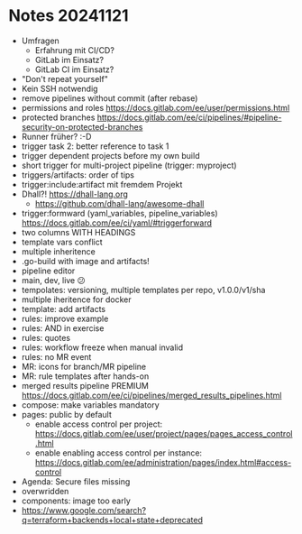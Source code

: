 # Notes 20241121

- Umfragen
  - Erfahrung mit CI/CD?
  - GitLab im Einsatz?
  - GitLab CI im Einsatz?
- "Don't repeat yourself"
- Kein SSH notwendig
- remove pipelines without commit (after rebase)
- permissions and roles https://docs.gitlab.com/ee/user/permissions.html
- protected branches https://docs.gitlab.com/ee/ci/pipelines/#pipeline-security-on-protected-branches
- Runner früher? :-D
- trigger task 2: better reference to task 1
- trigger dependent projects before my own build
- short trigger for multi-project pipeline (trigger: myproject)
- triggers/artifacts: order of tips
- trigger:include:artifact mit fremdem Projekt
- Dhall?! https://dhall-lang.org
  - https://github.com/dhall-lang/awesome-dhall
- trigger:formward (yaml_variables, pipeline_variables) https://docs.gitlab.com/ee/ci/yaml/#triggerforward
- two columns WITH HEADINGS
- template vars conflict
- multiple inheritence
- .go-build with image and artifacts!
- pipeline editor
- main, dev, live :confused:
- tempolates: versioning, multiple templates per repo, v1.0.0/v1/sha
- multiple iheritence for docker
- template: add artifacts
- rules: improve example
- rules: AND in exercise
- rules: quotes
- rules: workflow freeze when manual invalid
- rules: no MR event
- MR: icons for branch/MR pipeline
- MR: rule templates after hands-on
- merged results pipeline PREMIUM https://docs.gitlab.com/ee/ci/pipelines/merged_results_pipelines.html
- compose: make variables mandatory
- pages: public by default
  - enable access control per project: https://docs.gitlab.com/ee/user/project/pages/pages_access_control.html
  - enable enabling access control per instance: https://docs.gitlab.com/ee/administration/pages/index.html#access-control
- Agenda: Secure files missing
- overwridden
- components: image too early
- https://www.google.com/search?q=terraform+backends+local+state+deprecated